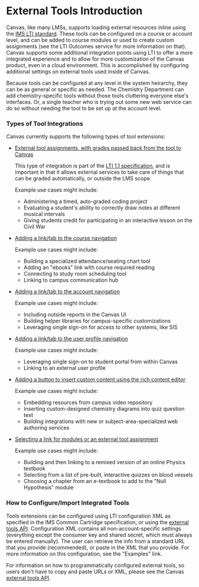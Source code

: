 External Tools Introduction
==============

Canvas, like many LMSs, supports loading external resources inline using the 
<a href="http://www.imsglobal.org/lti/v1p1pd/ltiIMGv1p1pd.html">IMS LTI standard</a>. 
These tools can be configured on a course or account level, and 
can be added to course modules or used to create custom assignments (see the 
LTI Outcomes service for more information on that). Canvas supports some additional 
integration points using LTI to offer a more integrated experience and to allow for 
more customization of the Canvas product, even in a cloud environment. This is 
accomplished by configuring additional settings on external tools used inside of 
Canvas.

Because tools can be configured at any level in the system heirarchy, they can be
as general or specific as needed. The Chemistry Department can add chemistry-specific
tools without those tools cluttering everyone else's interfaces. Or, a single teacher
who is trying out some new web service can do so without needing the tool to be
set up at the account level.

### Types of Tool Integrations

Canvas currently supports the following types of tool extensions:

- <a href="assignment_tools.html">External tool assignments, with grades passed back from the tool to Canvas</a>

  This type of integration is part of the 
  <a href="http://www.imsglobal.org/lti/v1p1pd/ltiIMGv1p1pd.html#_Toc309649691">LTI 1.1 specification</a>,
  and is important in that it allows external services to take care of things
  that can be graded automatically, or outside the LMS scope.
  
  Example use cases might include:
  
  - Administering a timed, auto-graded coding project
  - Evaluating a student's ability to correctly draw notes at different musical intervals
  - Giving students credit for participating in an interactive lesson on the Civil War
  
- <a href="navigation_tools.html#course_navigation">Adding a link/tab to the course navigation</a>

  Example use cases might include:
  
  - Building a specialized attendance/seating chart tool
  - Adding an "ebooks" link with course required reading
  - Connecting to study room scheduling tool
  - Linking to campus communication hub
  
- <a href="navigation_tools.html#account_navigation">Adding a link/tab to the account navigation</a>

  Example use cases might include:
  
  - Including outside reports in the Canvas UI
  - Building helper libraries for campus-specific customizations
  - Leveraging single sign-on for access to other systems, like SIS
  
- <a href="navigation_tools.html#user_navigation">Adding a link/tab to the user profile navigation</a>

  Example use cases might include:
  
  - Leveraging single sign-on to student portal from within Canvas
  - Linking to an external user profile
  
- <a href="editor_button_tools.html">Adding a button to insert custom content using the rich content editor</a>

  Example use cases might include:
  
  - Embedding resources from campus video repository
  - Inserting custom-designed chemistry diagrams into quiz question text
  - Building integrations with new or subject-area-specialized web authoring services
  
- <a href="link_selection_tools.html">Selecting a link for modules or an external tool assignment</a>

  Example use cases might include:
  
  - Building and then linking to a remixed version of an online Physics textbook
  - Selecting from a list of pre-built, interactive quizzes on blood vessels
  - Choosing a chapter from an e-textbook to add to the "Null Hypothesis" module
  


### How to Configure/Import Integrated Tools

Tools extensions can be configured using LTI configuration XML as specified in the IMS 
Common Cartridge specification, or using the <a href="external_tools.html">external tools
API</a>. Configuration XML contains all non-account-specific 
settings (everything except the consumer key and shared secret, which must always be 
entered manually). The user can retrieve the info from a standard URL that you provide 
(recommended), or paste in the XML that you provide. For more information on this 
configuration, see the "Examples" link.

For information on how to programmatically configured external tools, so users
don't have to copy and paste URLs or XML, please see the Canvas 
<a href="external_tools.html">external tools API</a>.
